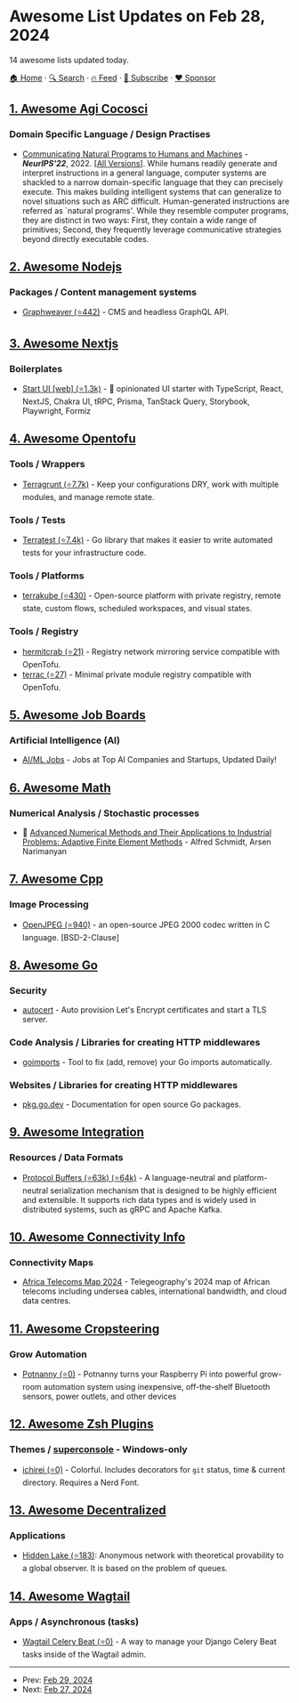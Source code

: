# Awesome List Updates on Feb 28, 2024

14 awesome lists updated today.

[🏠 Home](/README.md) · [🔍 Search](https://www.trackawesomelist.com/search/) · [🔥 Feed](https://www.trackawesomelist.com/rss.xml) · [📮 Subscribe](https://trackawesomelist.us17.list-manage.com/subscribe?u=d2f0117aa829c83a63ec63c2f&id=36a103854c) · [❤️  Sponsor](https://github.com/sponsors/theowenyoung)



## [1. Awesome Agi Cocosci](/content/YuzheSHI/awesome-agi-cocosci/README.md)

### Domain Specific Language / Design Practises

*   [Communicating Natural Programs to Humans and Machines](https://proceedings.neurips.cc/paper_files/paper/2022/hash/182aed0379591ebd1d655b2bdc152075-Abstract-Datasets_and_Benchmarks.html) - ***NeurIPS'22***, 2022. \[[All Versions](https://scholar.google.com/scholar?cluster=13381039702346039142)]. While humans readily generate and interpret instructions in a general language, computer systems are shackled to a narrow domain-specific language that they can precisely execute. This makes building intelligent systems that can generalize to novel situations such as ARC difficult. Human-generated instructions are referred as \`natural programs'. While they resemble computer programs, they are distinct in two ways: First, they contain a wide range of primitives; Second, they frequently leverage communicative strategies beyond directly executable codes.

## [2. Awesome Nodejs](/content/sindresorhus/awesome-nodejs/README.md)

### Packages / Content management systems

*   [Graphweaver (⭐442)](https://github.com/exogee-technology/graphweaver) - CMS and headless GraphQL API.

## [3. Awesome Nextjs](/content/unicodeveloper/awesome-nextjs/README.md)

### Boilerplates

*   [Start UI \[web\] (⭐1.3k)](https://github.com/BearStudio/start-ui-web) - 🚀 opinionated UI starter with TypeScript, React, NextJS, Chakra UI, tRPC, Prisma, TanStack Query, Storybook, Playwright, Formiz

## [4. Awesome Opentofu](/content/virtualroot/awesome-opentofu/README.md)

### Tools / Wrappers

*   [Terragrunt (⭐7.7k)](https://github.com/gruntwork-io/terragrunt) - Keep your configurations DRY, work with multiple modules, and manage remote state.

### Tools / Tests

*   [Terratest (⭐7.4k)](https://github.com/gruntwork-io/terratest) - Go library that makes it easier to write automated tests for your infrastructure code.

### Tools / Platforms

*   [terrakube (⭐430)](https://github.com/AzBuilder/terrakube) - Open-source platform with private registry, remote state, custom flows, scheduled workspaces, and visual states.

### Tools / Registry

*   [hermitcrab (⭐21)](https://github.com/seal-io/hermitcrab) - Registry network mirroring service compatible with OpenTofu.
*   [terrac (⭐27)](https://github.com/haoliangyu/terrac) - Minimal private module registry compatible with OpenTofu.

## [5. Awesome Job Boards](/content/tramcar/awesome-job-boards/README.md)

### Artificial Intelligence (AI)

*   [AI/ML Jobs](https://www.aimljobs.fyi) - Jobs at Top AI Companies and Startups, Updated Daily!

## [6. Awesome Math](/content/rossant/awesome-math/README.md)

### Numerical Analysis / Stochastic processes

*   📝 [Advanced Numerical Methods and Their Applications to Industrial Problems: Adaptive Finite Element Methods](https://user.math.uni-bremen.de/schmi/SS04/YSU_Notes.pdf) - Alfred Schmidt, Arsen Narimanyan

## [7. Awesome Cpp](/content/fffaraz/awesome-cpp/README.md)

### Image Processing

*   [OpenJPEG (⭐940)](https://github.com/uclouvain/openjpeg) - an open-source JPEG 2000 codec written in C language.  \[BSD-2-Clause]

## [8. Awesome Go](/content/avelino/awesome-go/README.md)

### Security

*   [autocert](https://pkg.go.dev/golang.org/x/crypto/acme/autocert) - Auto provision Let's Encrypt certificates and start a TLS server.

### Code Analysis / Libraries for creating HTTP middlewares

*   [goimports](https://pkg.go.dev/golang.org/x/tools/cmd/goimports) - Tool to fix (add, remove) your Go imports automatically.

### Websites / Libraries for creating HTTP middlewares

*   [pkg.go.dev](https://pkg.go.dev/) - Documentation for open source Go packages.

## [9. Awesome Integration](/content/stn1slv/awesome-integration/README.md)

### Resources / Data Formats

*   [Protocol Buffers (⭐63k) (⭐64k)](https://github.com/protocolbuffers/protobuf) - A language-neutral and platform-neutral serialization mechanism that is designed to be highly efficient and extensible. It supports rich data types and is widely used in distributed systems, such as gRPC and Apache Kafka.

## [10. Awesome Connectivity Info](/content/stevesong/awesome-connectivity-info/README.md)

### Connectivity Maps

*   [Africa Telecoms Map 2024](https://africa-map-2024.telegeography.com/) - Telegeography's 2024 map of African telecoms including undersea cables, international bandwidth, and cloud data centres.

## [11. Awesome Cropsteering](/content/Intergalactic-XYZ/awesome-cropsteering/README.md)

### **Grow Automation**

*   [Potnanny (⭐0)](https://github.com/potnanny/application) - Potnanny turns your Raspberry Pi into powerful grow-room automation system using inexpensive, off-the-shelf Bluetooth sensors, power outlets, and other devices

## [12. Awesome Zsh Plugins](/content/unixorn/awesome-zsh-plugins/README.md)

### Themes / [superconsole](https://github.com/alexchmykhalo/superconsole) - Windows-only

*   [ichirei (⭐0)](https://github.com/ichirei/ichirei.zsh-theme) - Colorful. Includes decorators for `git` status, time & current directory. Requires a Nerd Font.

## [13. Awesome Decentralized](/content/croqaz/awesome-decentralized/README.md)

### Applications

*   [Hidden Lake (⭐183)](https://github.com/number571/go-peer/tree/master/cmd/hidden_lake): Anonymous network with theoretical provability to a global observer. It is based on the problem of queues.

## [14. Awesome Wagtail](/content/springload/awesome-wagtail/README.md)

### Apps / Asynchronous (tasks)

*   [Wagtail Celery Beat (⭐0)](https://github.com/Nigel2392/wagtail_celery_beat) - A way to manage your Django Celery Beat tasks inside of the Wagtail admin.

---

- Prev: [Feb 29, 2024](/content/2024/02/29/README.md)
- Next: [Feb 27, 2024](/content/2024/02/27/README.md)